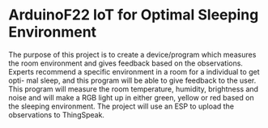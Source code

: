 # ArduinoF22 IoT for Optimal Sleeping Environment
The purpose of this project is to create a device/program which measures the
room environment and gives feedback based on the observations.
Experts recommend a specific environment in a room for a individual to get opti-
mal sleep, and this program will be able to give feedback to the user.
This program will measure the room temperature, humidity, brightness and noise
and will make a RGB light up in either green, yellow or red based on the sleeping
environment.
The project will use an ESP to upload the observations to ThingSpeak.
